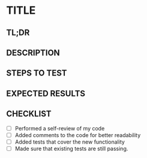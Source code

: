 # TITLE

## TL;DR

## DESCRIPTION

## STEPS TO TEST

## EXPECTED RESULTS

## CHECKLIST

- [ ] Performed a self-review of my code
- [ ] Added comments to the code for better readability
- [ ] Added tests that cover the new functionality
- [ ] Made sure that existing tests are still passing.
